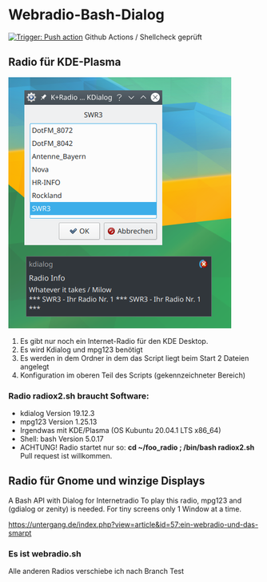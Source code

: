 # Webradio-Bash-Dialog 

[![Trigger: Push action](https://github.com/dewomser/Webradio-Bash-Dialog/actions/workflows/shellcheck.yml/badge.svg)](https://github.com/dewomser/Webradio-Bash-Dialog/actions/workflows/shellcheck.yml) Github Actions / Shellcheck geprüft

## Radio für KDE-Plasma
![alt text](https://github.com/dewomser/Webradio-Bash-Dialog/blob/master/bilder/radio.png "DasRadio sieht so aus")
1. Es gibt nur noch ein Internet-Radio für den KDE Desktop.
2. Es wird Kdialog und mpg123 benötigt 
3. Es werden in dem Ordner in dem das Script liegt beim Start 2 Dateien angelegt
4. Konfiguration im oberen Teil des Scripts (gekennzeichneter Bereich)

### Radio radiox2.sh braucht Software:
* kdialog Version 19.12.3 
* mpg123 Version 1.25.13  
* Irgendwas mit KDE/Plasma (OS Kubuntu 20.04.1 LTS x86_64)
* Shell: bash Version 5.0.17
* ACHTUNG! Radio startet nur so: **cd ~/foo_radio ; /bin/bash radiox2.sh**  Pull request ist willkommen.
 
## Radio für Gnome und winzige Displays
A Bash  API with Dialog  for Internetradio 
To play this radio, mpg123 and (gdialog or zenity) is needed.
For tiny screens only 1 Window at a time.

https://untergang.de/index.php?view=article&id=57:ein-webradio-und-das-smarpt
### Es ist webradio.sh


Alle anderen Radios verschiebe ich nach Branch Test
